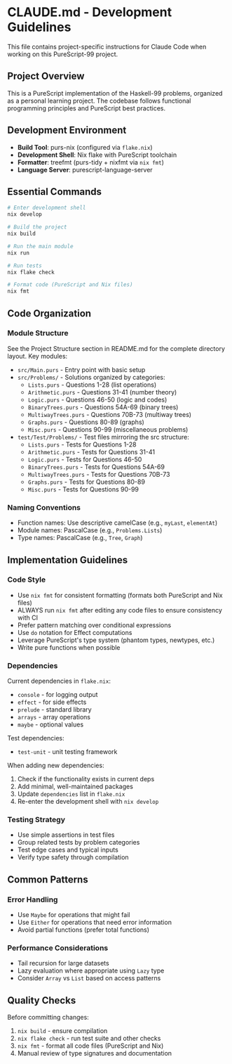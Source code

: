# CLAUDE.md - Development Guidelines

This file contains project-specific instructions for Claude Code when working on this PureScript-99 project.

## Project Overview

This is a PureScript implementation of the Haskell-99 problems, organized as a personal learning project. The codebase follows functional programming principles and PureScript best practices.

## Development Environment

- **Build Tool**: purs-nix (configured via `flake.nix`)
- **Development Shell**: Nix flake with PureScript toolchain
- **Formatter**: treefmt (purs-tidy + nixfmt via `nix fmt`)
- **Language Server**: purescript-language-server

## Essential Commands

```bash
# Enter development shell
nix develop

# Build the project
nix build

# Run the main module
nix run

# Run tests
nix flake check

# Format code (PureScript and Nix files)
nix fmt
```

## Code Organization

### Module Structure
See the Project Structure section in README.md for the complete directory layout. Key modules:
- `src/Main.purs` - Entry point with basic setup
- `src/Problems/` - Solutions organized by categories:
  - `Lists.purs` - Questions 1-28 (list operations)
  - `Arithmetic.purs` - Questions 31-41 (number theory)
  - `Logic.purs` - Questions 46-50 (logic and codes)
  - `BinaryTrees.purs` - Questions 54A-69 (binary trees)
  - `MultiwayTrees.purs` - Questions 70B-73 (multiway trees)
  - `Graphs.purs` - Questions 80-89 (graphs)
  - `Misc.purs` - Questions 90-99 (miscellaneous problems)
- `test/Test/Problems/` - Test files mirroring the src structure:
  - `Lists.purs` - Tests for Questions 1-28
  - `Arithmetic.purs` - Tests for Questions 31-41
  - `Logic.purs` - Tests for Questions 46-50
  - `BinaryTrees.purs` - Tests for Questions 54A-69
  - `MultiwayTrees.purs` - Tests for Questions 70B-73
  - `Graphs.purs` - Tests for Questions 80-89
  - `Misc.purs` - Tests for Questions 90-99

### Naming Conventions
- Function names: Use descriptive camelCase (e.g., `myLast`, `elementAt`)
- Module names: PascalCase (e.g., `Problems.Lists`)
- Type names: PascalCase (e.g., `Tree`, `Graph`)

## Implementation Guidelines

### Code Style
- Use `nix fmt` for consistent formatting (formats both PureScript and Nix files)
- ALWAYS run `nix fmt` after editing any code files to ensure consistency with CI
- Prefer pattern matching over conditional expressions
- Use `do` notation for Effect computations
- Leverage PureScript's type system (phantom types, newtypes, etc.)
- Write pure functions when possible

### Dependencies
Current dependencies in `flake.nix`:
- `console` - for logging output
- `effect` - for side effects
- `prelude` - standard library
- `arrays` - array operations
- `maybe` - optional values

Test dependencies:
- `test-unit` - unit testing framework

When adding new dependencies:
1. Check if the functionality exists in current deps
2. Add minimal, well-maintained packages
3. Update `dependencies` list in `flake.nix`
4. Re-enter the development shell with `nix develop`

### Testing Strategy
- Use simple assertions in test files
- Group related tests by problem categories
- Test edge cases and typical inputs
- Verify type safety through compilation

## Common Patterns

### Error Handling
- Use `Maybe` for operations that might fail
- Use `Either` for operations that need error information
- Avoid partial functions (prefer total functions)

### Performance Considerations
- Tail recursion for large datasets
- Lazy evaluation where appropriate using `Lazy` type
- Consider `Array` vs `List` based on access patterns

## Quality Checks
Before committing changes:
1. `nix build` - ensure compilation
2. `nix flake check` - run test suite and other checks
3. `nix fmt` - format all code files (PureScript and Nix)
4. Manual review of type signatures and documentation
